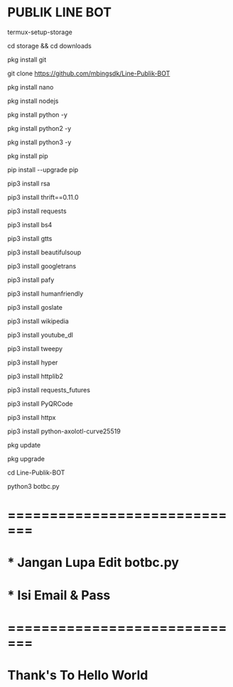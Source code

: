 # PUBLIK LINE BOT

termux-setup-storage

cd storage && cd downloads

pkg install git

git clone https://github.com/mbingsdk/Line-Publik-BOT

pkg install nano

pkg install nodejs

pkg install python -y

pkg install python2 -y

pkg install python3 -y

pkg install pip

pip install --upgrade pip

pip3 install rsa

pip3 install thrift==0.11.0

pip3 install requests

pip3 install bs4

pip3 install gtts

pip3 install beautifulsoup

pip3 install googletrans

pip3 install pafy

pip3 install humanfriendly

pip3 install goslate

pip3 install wikipedia

pip3 install youtube_dl

pip3 install tweepy

pip3 install hyper

pip3 install httplib2

pip3 install requests_futures

pip3 install PyQRCode

pip3 install httpx

pip3 install python-axolotl-curve25519

pkg update

pkg upgrade

cd Line-Publik-BOT

python3 botbc.py

# =============================
# * Jangan Lupa Edit botbc.py
# * Isi Email & Pass
# =============================



#   Thank's To Hello World
